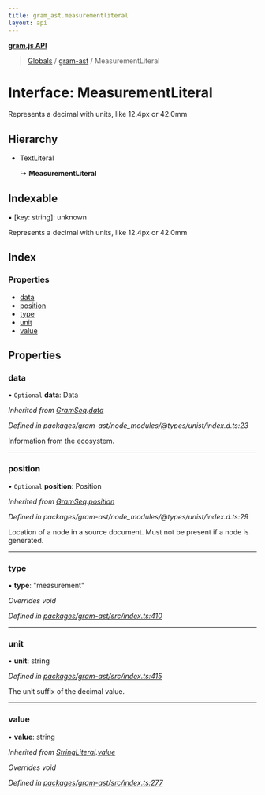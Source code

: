 ```yaml
---
title: gram_ast.measurementliteral
layout: api
---
```


**[gram.js API](../README.md)**

> [Globals](../globals.md) / [gram-ast](../modules/gram_ast.md) / MeasurementLiteral

# Interface: MeasurementLiteral

Represents a decimal with units, like 12.4px or 42.0mm

## Hierarchy

* TextLiteral

  ↳ **MeasurementLiteral**

## Indexable

▪ [key: string]: unknown

Represents a decimal with units, like 12.4px or 42.0mm

## Index

### Properties

* [data](gram_ast.measurementliteral.md#data)
* [position](gram_ast.measurementliteral.md#position)
* [type](gram_ast.measurementliteral.md#type)
* [unit](gram_ast.measurementliteral.md#unit)
* [value](gram_ast.measurementliteral.md#value)

## Properties

### data

• `Optional` **data**: Data

*Inherited from [GramSeq](gram_ast.gramseq.md).[data](gram_ast.gramseq.md#data)*

*Defined in packages/gram-ast/node_modules/@types/unist/index.d.ts:23*

Information from the ecosystem.

___

### position

• `Optional` **position**: Position

*Inherited from [GramSeq](gram_ast.gramseq.md).[position](gram_ast.gramseq.md#position)*

*Defined in packages/gram-ast/node_modules/@types/unist/index.d.ts:29*

Location of a node in a source document.
Must not be present if a node is generated.

___

### type

•  **type**: \"measurement\"

*Overrides void*

*Defined in [packages/gram-ast/src/index.ts:410](https://github.com/gram-data/gram-js/blob/594b46d/packages/gram-ast/src/index.ts#L410)*

___

### unit

•  **unit**: string

*Defined in [packages/gram-ast/src/index.ts:415](https://github.com/gram-data/gram-js/blob/594b46d/packages/gram-ast/src/index.ts#L415)*

The unit suffix of the decimal value.

___

### value

•  **value**: string

*Inherited from [StringLiteral](gram_ast.stringliteral.md).[value](gram_ast.stringliteral.md#value)*

*Overrides void*

*Defined in [packages/gram-ast/src/index.ts:277](https://github.com/gram-data/gram-js/blob/594b46d/packages/gram-ast/src/index.ts#L277)*
